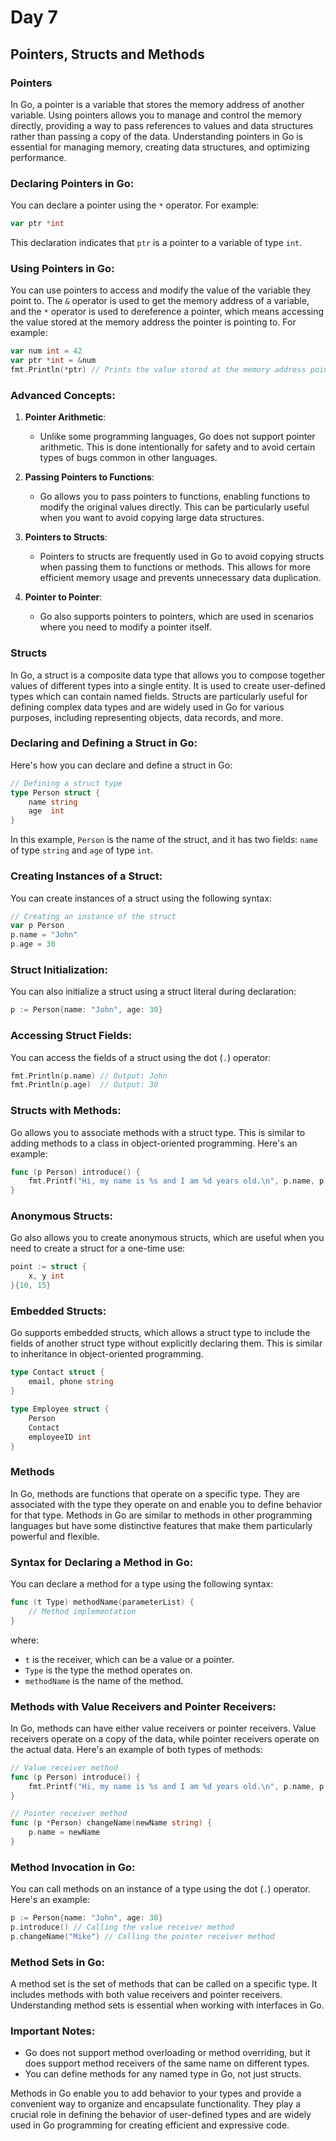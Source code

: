 # Day 7

## Pointers, Structs and Methods 

### Pointers

In Go, a pointer is a variable that stores the memory address of another variable. Using pointers allows you to manage and control the memory directly, providing a way to pass references to values and data structures rather than passing a copy of the data. Understanding pointers in Go is essential for managing memory, creating data structures, and optimizing performance.

### Declaring Pointers in Go:

You can declare a pointer using the `*` operator. For example:

```go
var ptr *int
```

This declaration indicates that `ptr` is a pointer to a variable of type `int`.

### Using Pointers in Go:

You can use pointers to access and modify the value of the variable they point to. The `&` operator is used to get the memory address of a variable, and the `*` operator is used to dereference a pointer, which means accessing the value stored at the memory address the pointer is pointing to. For example:

```go
var num int = 42
var ptr *int = &num
fmt.Println(*ptr) // Prints the value stored at the memory address pointed to by ptr
```

### Advanced Concepts:

1. **Pointer Arithmetic**:
   - Unlike some programming languages, Go does not support pointer arithmetic. This is done intentionally for safety and to avoid certain types of bugs common in other languages.

2. **Passing Pointers to Functions**:
   - Go allows you to pass pointers to functions, enabling functions to modify the original values directly. This can be particularly useful when you want to avoid copying large data structures.

3. **Pointers to Structs**:
   - Pointers to structs are frequently used in Go to avoid copying structs when passing them to functions or methods. This allows for more efficient memory usage and prevents unnecessary data duplication.

4. **Pointer to Pointer**:
   - Go also supports pointers to pointers, which are used in scenarios where you need to modify a pointer itself.

### Structs

In Go, a struct is a composite data type that allows you to compose together values of different types into a single entity. It is used to create user-defined types which can contain named fields. Structs are particularly useful for defining complex data types and are widely used in Go for various purposes, including representing objects, data records, and more.

### Declaring and Defining a Struct in Go:

Here's how you can declare and define a struct in Go:

```go
// Defining a struct type
type Person struct {
    name string
    age  int
}
```

In this example, `Person` is the name of the struct, and it has two fields: `name` of type `string` and `age` of type `int`.

### Creating Instances of a Struct:

You can create instances of a struct using the following syntax:

```go
// Creating an instance of the struct
var p Person
p.name = "John"
p.age = 30
```

### Struct Initialization:

You can also initialize a struct using a struct literal during declaration:

```go
p := Person{name: "John", age: 30}
```

### Accessing Struct Fields:

You can access the fields of a struct using the dot (`.`) operator:

```go
fmt.Println(p.name) // Output: John
fmt.Println(p.age)  // Output: 30
```

### Structs with Methods:

Go allows you to associate methods with a struct type. This is similar to adding methods to a class in object-oriented programming. Here's an example:

```go
func (p Person) introduce() {
    fmt.Printf("Hi, my name is %s and I am %d years old.\n", p.name, p.age)
}
```

### Anonymous Structs:

Go also allows you to create anonymous structs, which are useful when you need to create a struct for a one-time use:

```go
point := struct {
    x, y int
}{10, 15}
```

### Embedded Structs:

Go supports embedded structs, which allows a struct type to include the fields of another struct type without explicitly declaring them. This is similar to inheritance in object-oriented programming.

```go
type Contact struct {
    email, phone string
}

type Employee struct {
    Person
    Contact
    employeeID int
}
```

### Methods 

In Go, methods are functions that operate on a specific type. They are associated with the type they operate on and enable you to define behavior for that type. Methods in Go are similar to methods in other programming languages but have some distinctive features that make them particularly powerful and flexible.

### Syntax for Declaring a Method in Go:

You can declare a method for a type using the following syntax:

```go
func (t Type) methodName(parameterList) {
    // Method implementation
}
```

where:
- `t` is the receiver, which can be a value or a pointer.
- `Type` is the type the method operates on.
- `methodName` is the name of the method.

### Methods with Value Receivers and Pointer Receivers:

In Go, methods can have either value receivers or pointer receivers. Value receivers operate on a copy of the data, while pointer receivers operate on the actual data. Here's an example of both types of methods:

```go
// Value receiver method
func (p Person) introduce() {
    fmt.Printf("Hi, my name is %s and I am %d years old.\n", p.name, p.age)
}

// Pointer receiver method
func (p *Person) changeName(newName string) {
    p.name = newName
}
```

### Method Invocation in Go:

You can call methods on an instance of a type using the dot (`.`) operator. Here's an example:

```go
p := Person{name: "John", age: 30}
p.introduce() // Calling the value receiver method
p.changeName("Mike") // Calling the pointer receiver method
```

### Method Sets in Go:

A method set is the set of methods that can be called on a specific type. It includes methods with both value receivers and pointer receivers. Understanding method sets is essential when working with interfaces in Go.

### Important Notes:

- Go does not support method overloading or method overriding, but it does support method receivers of the same name on different types.
- You can define methods for any named type in Go, not just structs.

Methods in Go enable you to add behavior to your types and provide a convenient way to organize and encapsulate functionality. They play a crucial role in defining the behavior of user-defined types and are widely used in Go programming for creating efficient and expressive code.
